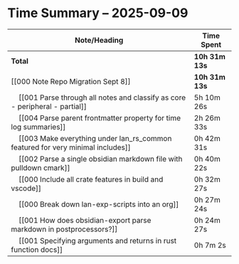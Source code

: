 # Time Summary – 2025-09-09

| Note/Heading | Time Spent |
|--------------|------------|
| **Total** | **10h 31m 13s** |
| [[000 Note Repo Migration Sept 8]] | **10h 31m 13s** |
| &nbsp;&nbsp;&nbsp;&nbsp;[[001 Parse through all notes and classify as core - peripheral - partial]] | 5h 10m 26s |
| &nbsp;&nbsp;&nbsp;&nbsp;[[004 Parse parent frontmatter property for time log summaries]] | 2h 26m 33s |
| &nbsp;&nbsp;&nbsp;&nbsp;[[003 Make everything under lan_rs_common featured for very minimal includes]] | 0h 42m 31s |
| &nbsp;&nbsp;&nbsp;&nbsp;[[002 Parse a single obsidian markdown file with pulldown cmark]] | 0h 40m 22s |
| &nbsp;&nbsp;&nbsp;&nbsp;[[000 Include all crate features in build and vscode]] | 0h 32m 27s |
| &nbsp;&nbsp;&nbsp;&nbsp;[[000 Break down lan-exp-scripts into an org]] | 0h 27m 24s |
| &nbsp;&nbsp;&nbsp;&nbsp;[[001 How does obsidian-export parse markdown in postprocessors?]] | 0h 24m 27s |
| &nbsp;&nbsp;&nbsp;&nbsp;[[001 Specifying arguments and returns in rust function docs]] | 0h 7m 2s |

